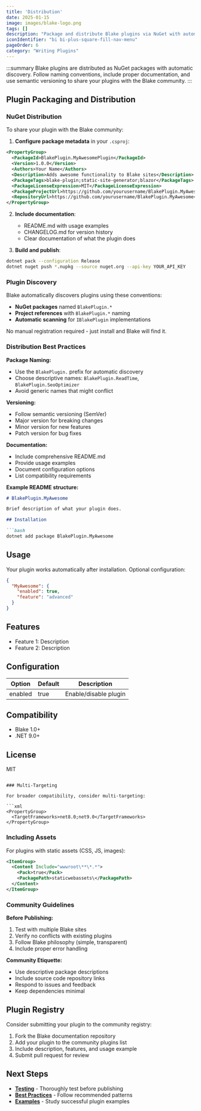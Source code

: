 ```yaml
---
title: 'Distribution'
date: 2025-01-15
image: images/blake-logo.png
tags: []
description: "Package and distribute Blake plugins via NuGet with automatic discovery and community sharing."
iconIdentifier: "bi bi-plus-square-fill-nav-menu"
pageOrder: 6
category: "Writing Plugins"
---
```


:::summary
Blake plugins are distributed as NuGet packages with automatic discovery. Follow naming conventions, include proper documentation, and use semantic versioning to share your plugins with the Blake community.
:::

## Plugin Packaging and Distribution

### NuGet Distribution

To share your plugin with the Blake community:

1. **Configure package metadata** in your `.csproj`:

```xml
<PropertyGroup>
  <PackageId>BlakePlugin.MyAwesomePlugin</PackageId>
  <Version>1.0.0</Version>
  <Authors>Your Name</Authors>
  <Description>Adds awesome functionality to Blake sites</Description>
  <PackageTags>blake-plugin;static-site-generator;blazor</PackageTags>
  <PackageLicenseExpression>MIT</PackageLicenseExpression>
  <PackageProjectUrl>https://github.com/yourusername/BlakePlugin.MyAwesome</PackageProjectUrl>
  <RepositoryUrl>https://github.com/yourusername/BlakePlugin.MyAwesome</RepositoryUrl>
</PropertyGroup>
```

2. **Include documentation**:
   - README.md with usage examples
   - CHANGELOG.md for version history
   - Clear documentation of what the plugin does

3. **Build and publish**:

```bash
dotnet pack --configuration Release
dotnet nuget push *.nupkg --source nuget.org --api-key YOUR_API_KEY
```

### Plugin Discovery

Blake automatically discovers plugins using these conventions:

- **NuGet packages** named `BlakePlugin.*`
- **Project references** with `BlakePlugin.*` naming
- **Automatic scanning** for `IBlakePlugin` implementations

No manual registration required - just install and Blake will find it.

### Distribution Best Practices

**Package Naming:**
- Use the `BlakePlugin.` prefix for automatic discovery
- Choose descriptive names: `BlakePlugin.ReadTime`, `BlakePlugin.SeoOptimizer`
- Avoid generic names that might conflict

**Versioning:**
- Follow semantic versioning (SemVer)
- Major version for breaking changes
- Minor version for new features
- Patch version for bug fixes

**Documentation:**
- Include comprehensive README.md
- Provide usage examples
- Document configuration options
- List compatibility requirements

**Example README structure:**

```markdown
# BlakePlugin.MyAwesome

Brief description of what your plugin does.

## Installation

```bash
dotnet add package BlakePlugin.MyAwesome
```

## Usage

Your plugin works automatically after installation. Optional configuration:

```json
{
  "MyAwesome": {
    "enabled": true,
    "feature": "advanced"
  }
}
```

## Features

- Feature 1: Description
- Feature 2: Description

## Configuration

| Option | Default | Description |
|--------|---------|-------------|
| enabled | true | Enable/disable plugin |

## Compatibility

- Blake 1.0+
- .NET 9.0+

## License

MIT
```

### Multi-Targeting

For broader compatibility, consider multi-targeting:

```xml
<PropertyGroup>
  <TargetFrameworks>net8.0;net9.0</TargetFrameworks>
</PropertyGroup>
```

### Including Assets

For plugins with static assets (CSS, JS, images):

```xml
<ItemGroup>
  <Content Include="wwwroot\**\*.*">
    <Pack>true</Pack>
    <PackagePath>staticwebassets\</PackagePath>
  </Content>
</ItemGroup>
```

### Community Guidelines

**Before Publishing:**
1. Test with multiple Blake sites
2. Verify no conflicts with existing plugins
3. Follow Blake philosophy (simple, transparent)
4. Include proper error handling

**Community Etiquette:**
- Use descriptive package descriptions
- Include source code repository links
- Respond to issues and feedback
- Keep dependencies minimal

## Plugin Registry

Consider submitting your plugin to the community registry:

1. Fork the Blake documentation repository
2. Add your plugin to the community plugins list
3. Include description, features, and usage example
4. Submit pull request for review

## Next Steps

- **[Testing](/pages/7%20writing%20plugins/testing)** - Thoroughly test before publishing
- **[Best Practices](/pages/7%20writing%20plugins/best-practices)** - Follow recommended patterns
- **[Examples](/pages/7%20writing%20plugins/examples)** - Study successful plugin examples